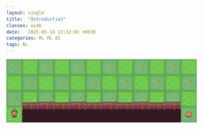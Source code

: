 ```yaml
---
layout: single
title:  "Introduction"
classes: wide
date:   2025-05-16 13:32:01 +0530
categories: RL ML AI
tags: RL
---
```


<img src="/assets/rl_images/intro_cliff_grid.gif" alt="Grid with Cliff" />
